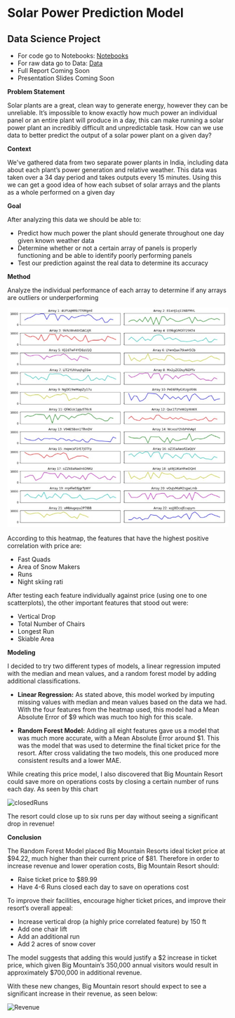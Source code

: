 # Solar Power Prediction Model
## Data Science Project
- For code go to Notebooks: [Notebooks](/sppm.ipynb)
- For raw data go to Data: [Data](/Data)
- Full Report Coming Soon
- Presentation Slides Coming Soon

**Problem Statement**   

Solar plants are a great, clean way to generate energy, however they can be unreliable. It’s impossible to know exactly how much power an individual panel or an entire plant will produce in a day, this can make running a solar power plant an incredibly difficult and unpredictable task. How can we use data to better predict the output of a solar power plant on a given day? 

**Context**     

We've gathered data from two separate power plants in India, including data about each plant’s power generation and relative weather. This data was taken over a 34 day period and takes outputs every 15 minutes. Using this we can get a good idea of how each subset of solar arrays and the plants as a whole performed on a given day

**Goal**

After analyzing this data we should be able to: 
- Predict how much power the plant should generate throughout one day given known weather data
- Determine whether or not a certain array of panels is properly functioning and be able to identify poorly performing panels
- Test our prediction against the real data to determine its accuracy


**Method**

Analyze the individual performance of each array to determine if any arrays are outliers or underperforming

![Arrays](/images/arrays_ind.JPG)

According to this heatmap, the features that have the highest positive correlation with price are:
- Fast Quads
- Area of Snow Makers
- Runs
- Night skiing rati

After testing each feature individually against price (using one to one scatterplots), the other important features that stood out were: 

- Vertical Drop
- Total Number of Chairs
- Longest Run
- Skiable Area

**Modeling**

I decided to try two different types of models, a linear regression imputed with the median and mean values, and a random forest model by adding additional classifications. 

- **Linear Regression:** As stated above, this model worked by imputing missing values with median and mean values based on the data we had. With the four features from the heatmap used, this model had a Mean Absolute Error of $9 which was much too high for this scale. 

- **Random Forest Model:** Adding all eight features gave us a model that was much more accurate, with a Mean Absolute Error around $1. This was the model that was used to determine the final ticket price for the resort. After cross validating the two models, this one produced more consistent results and a lower MAE. 

While creating this price model, I also discovered that Big Mountain Resort could save more on operations costs by closing a certain number of runs each day. As seen by this chart

![closedRuns](/Images/BMR_closedRuns.png)

The resort could close up to six runs per day without seeing a significant drop in revenue! 

**Conclusion**

The Random Forest Model placed Big Mountain Resorts ideal ticket price at $94.22, much higher than their current price of $81. Therefore in order to increase revenue and lower operation costs, Big Mountain Resort should: 

- Raise ticket price to $89.99 
- Have 4-6 Runs closed each day to save on operations cost


To improve their facilities, encourage higher ticket prices, and improve their resort’s overall appeal: 

- Increase vertical drop (a highly price correlated feature) by 150 ft
- Add one chair lift
- Add an additional run
- Add 2 acres of snow cover

The model suggests that adding this would justify a $2 increase in ticket price, which given Big Mountain’s 350,000 annual visitors would result in approximately $700,000 in additional revenue. 

With these new changes, Big Mountain resort should expect to see a significant increase in their revenue, as seen below: 

![Revenue](/Images/BMR_revenue.png)
